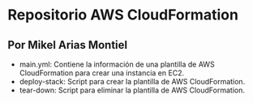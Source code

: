 # Repositorio AWS CloudFormation 
## Por Mikel Arias Montiel
- main.yml: Contiene la información de una plantilla de AWS CloudFormation para crear una instancia en EC2.
- deploy-stack: Script para crear la plantilla de AWS CloudFormation.
- tear-down: Script para eliminar la plantilla de AWS CloudFormation.
